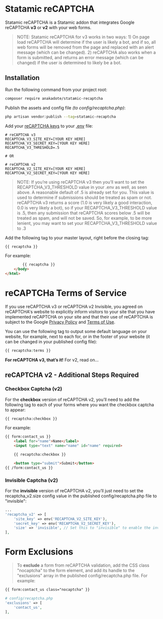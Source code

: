 # Statamic reCAPTCHA

Statamic reCAPTCHA is a Statamic addon that integrates Google reCAPTCHA **v3** or **v2** with your web forms. 

> NOTE: Statamic reCAPTCHA for v3 works in two ways: 1) On page load reCAPTCHA will determine if the user is likely a bot, and if so, all web forms will be removed from the page and replaced with an alert message (which can be changed). 2) reCAPTCHA also works when a form is submitted, and returns an error message (which can be changed) if the user is determined to likely be a bot.

## Installation

Run the following command from your project root:
``` bash
composer require anakadote/statamic-recaptcha
```

Publish the assets and config file *(to config/recaptcha.php)*:
```bash
php artisan vendor:publish --tag=statamic-recaptcha
```

Add your [reCAPTCHA keys](https://www.google.com/recaptcha/admin/) to your [.env](https://statamic.dev/configuration) file:
```
# reCAPTCHA v3
RECAPTCHA_V3_SITE_KEY=[YOUR KEY HERE]
RECAPTCHA_V3_SECRET_KEY=[YOUR KEY HERE]
RECAPTCHA_V3_THRESHOLD=.5

# OR

# reCAPTCHA v2
RECAPTCHA_V2_SITE_KEY=[YOUR KEY HERE]
RECAPTCHA_V2_SECRET_KEY=[YOUR KEY HERE]
```

> NOTE: If you’re using reCAPTCHA v3 then you’ll want to set the RECAPTCHA_V3_THRESHOLD value in your .env as well, as seen above. A reasonable default of .5 is already set for you. This value is used to determine if submissions should be treated as spam or not. reCAPTCHA v3 returns a score (1.0 is very likely a good interaction, 0.0 is very likely a bot), so if your RECAPTCHA_V3_THRESHOLD value is .5, then any submission that reCAPTCHA scores below .5 will be treated as spam, and will not be saved. So, for example, to be more lenient, you may want to set your RECAPTCHA_V3_THRESHOLD value to .3

Add the following tag to your master layout, right before the closing </body> tag:

```html
{{ recaptcha }}
```

For example: 
```html
        {{ recaptcha }}
    </body>
</html>
```

# reCAPTCHa Terms of Service
If you use reCAPTCHA v3 or reCAPTCHA v2 Invisible, you agreed on reCAPTCHA's website to explicitly inform visitors to your site that you have implemented reCAPTCHA on your site and that their use of reCAPTCHA is subject to the Google [Privacy Policy](https://www.google.com/policies/privacy/) and [Terms of Use](https://www.google.com/policies/terms/).

You can use the following tag to output some default language on your website, for example, next to each for, or in the footer of your website (it can be changed in your published config file):
```php
{{ recaptcha:terms }}
```

**For reCAPTCHA v3, that’s it!** For v2, read on...

## reCAPTCHA v2 - Additional Steps Required
### Checkbox Captcha (v2)
For the **checkbox** version of reCAPTCHA v2, you’ll need to add the following tag to each of your forms where you want the checkbox captcha to appear:
```HTML
{{ recaptcha:checkbox }}
```

For example:
```html
{{ form:contact_us }}
    <label for="name">Name</label>
    <input type="text" name="name" id="name" required>

    {{ recaptcha:checkbox }}

    <button type="submit">Submit</button>
{{ /form:contact_us }}
```

### Invisible Captcha (v2)
For the **invisible** version of reCAPTCHA v2, you’ll just need to set the recaptcha_v2.size config value in the published config/recaptcha.php file to "invisible":
```php
...
'recaptcha_v2' => [
    'site_key' => env('RECAPTCHA_V2_SITE_KEY'),
    'secret_key' => env('RECAPTCHA_V2_SECRET_KEY'),
    'size' => 'invisible', // Set this to "invisible" to enable the invisible version of reCAPTCHA v2
],
```

# Form Exclusions

> To **exclude** a form from reCAPTCHA validation, add the CSS class "nocaptcha" to the form element, and add its handle to the "exclusions" array in the published config/recaptcha.php file. For example:
```html
{{ form:contact_us class="nocaptcha" }}
```
```php
# config/recaptcha.php
'exclusions' => [
    'contact_us',
],
```
